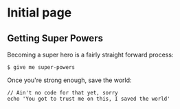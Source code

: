 # Initial page

## Getting Super Powers

Becoming a super hero is a fairly straight forward process:

```text
$ give me super-powers
```

Once you're strong enough, save the world:

```text
// Ain't no code for that yet, sorry
echo 'You got to trust me on this, I saved the world'
```

